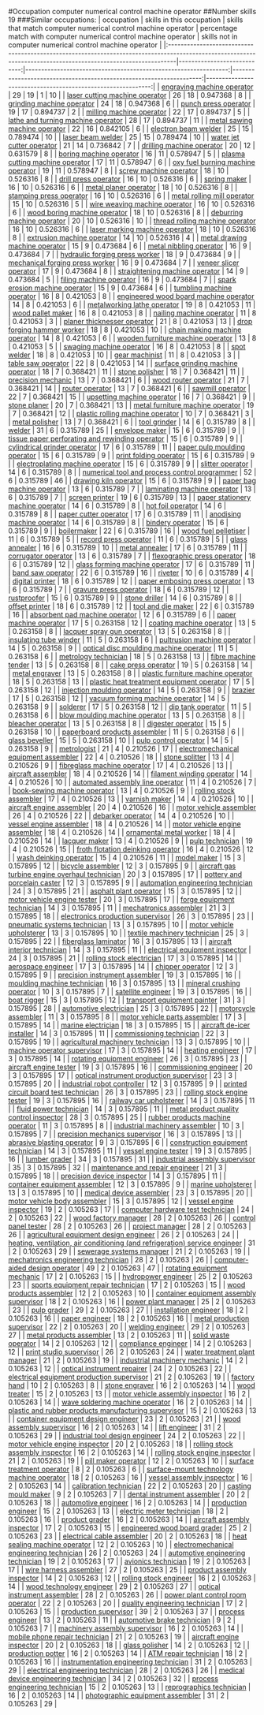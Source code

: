 #Occupation computer numerical control machine operator
##Number skills 19
###Similar occupations:
| occupation                                                                                                                                                    |   skills in this occupation |   skills that match computer numerical control machine operator |   percentage match with computer numerical control machine operator |   skills not in computer numerical control machine operator |
|:--------------------------------------------------------------------------------------------------------------------------------------------------------------|----------------------------:|----------------------------------------------------------------:|--------------------------------------------------------------------:|------------------------------------------------------------:|
| [engraving machine operator](engraving_machine_operator.md)                                                                                                   |                          29 |                                                              19 |                                                            1        |                                                          10 |
| [laser cutting machine operator](laser_cutting_machine_operator.md)                                                                                           |                          26 |                                                              18 |                                                            0.947368 |                                                           8 |
| [grinding machine operator](grinding_machine_operator.md)                                                                                                     |                          24 |                                                              18 |                                                            0.947368 |                                                           6 |
| [punch press operator](punch_press_operator.md)                                                                                                               |                          19 |                                                              17 |                                                            0.894737 |                                                           2 |
| [milling machine operator](milling_machine_operator.md)                                                                                                       |                          22 |                                                              17 |                                                            0.894737 |                                                           5 |
| [lathe and turning machine operator](lathe_and_turning_machine_operator.md)                                                                                   |                          28 |                                                              17 |                                                            0.894737 |                                                          11 |
| [metal sawing machine operator](metal_sawing_machine_operator.md)                                                                                             |                          22 |                                                              16 |                                                            0.842105 |                                                           6 |
| [electron beam welder](electron_beam_welder.md)                                                                                                               |                          25 |                                                              15 |                                                            0.789474 |                                                          10 |
| [laser beam welder](laser_beam_welder.md)                                                                                                                     |                          25 |                                                              15 |                                                            0.789474 |                                                          10 |
| [water jet cutter operator](water_jet_cutter_operator.md)                                                                                                     |                          21 |                                                              14 |                                                            0.736842 |                                                           7 |
| [drilling machine operator](drilling_machine_operator.md)                                                                                                     |                          20 |                                                              12 |                                                            0.631579 |                                                           8 |
| [boring machine operator](boring_machine_operator.md)                                                                                                         |                          16 |                                                              11 |                                                            0.578947 |                                                           5 |
| [plasma cutting machine operator](plasma_cutting_machine_operator.md)                                                                                         |                          17 |                                                              11 |                                                            0.578947 |                                                           6 |
| [oxy fuel burning machine operator](oxy_fuel_burning_machine_operator.md)                                                                                     |                          19 |                                                              11 |                                                            0.578947 |                                                           8 |
| [screw machine operator](screw_machine_operator.md)                                                                                                           |                          18 |                                                              10 |                                                            0.526316 |                                                           8 |
| [drill press operator](drill_press_operator.md)                                                                                                               |                          16 |                                                              10 |                                                            0.526316 |                                                           6 |
| [spring maker](spring_maker.md)                                                                                                                               |                          16 |                                                              10 |                                                            0.526316 |                                                           6 |
| [metal planer operator](metal_planer_operator.md)                                                                                                             |                          18 |                                                              10 |                                                            0.526316 |                                                           8 |
| [stamping press operator](stamping_press_operator.md)                                                                                                         |                          16 |                                                              10 |                                                            0.526316 |                                                           6 |
| [metal rolling mill operator](metal_rolling_mill_operator.md)                                                                                                 |                          15 |                                                              10 |                                                            0.526316 |                                                           5 |
| [wire weaving machine operator](wire_weaving_machine_operator.md)                                                                                             |                          16 |                                                              10 |                                                            0.526316 |                                                           6 |
| [wood boring machine operator](wood_boring_machine_operator.md)                                                                                               |                          18 |                                                              10 |                                                            0.526316 |                                                           8 |
| [deburring machine operator](deburring_machine_operator.md)                                                                                                   |                          20 |                                                              10 |                                                            0.526316 |                                                          10 |
| [thread rolling machine operator](thread_rolling_machine_operator.md)                                                                                         |                          16 |                                                              10 |                                                            0.526316 |                                                           6 |
| [laser marking machine operator](laser_marking_machine_operator.md)                                                                                           |                          18 |                                                              10 |                                                            0.526316 |                                                           8 |
| [extrusion machine operator](extrusion_machine_operator.md)                                                                                                   |                          14 |                                                              10 |                                                            0.526316 |                                                           4 |
| [metal drawing machine operator](metal_drawing_machine_operator.md)                                                                                           |                          15 |                                                               9 |                                                            0.473684 |                                                           6 |
| [metal nibbling operator](metal_nibbling_operator.md)                                                                                                         |                          16 |                                                               9 |                                                            0.473684 |                                                           7 |
| [hydraulic forging press worker](hydraulic_forging_press_worker.md)                                                                                           |                          18 |                                                               9 |                                                            0.473684 |                                                           9 |
| [mechanical forging press worker](mechanical_forging_press_worker.md)                                                                                         |                          16 |                                                               9 |                                                            0.473684 |                                                           7 |
| [veneer slicer operator](veneer_slicer_operator.md)                                                                                                           |                          17 |                                                               9 |                                                            0.473684 |                                                           8 |
| [straightening machine operator](straightening_machine_operator.md)                                                                                           |                          14 |                                                               9 |                                                            0.473684 |                                                           5 |
| [filing machine operator](filing_machine_operator.md)                                                                                                         |                          16 |                                                               9 |                                                            0.473684 |                                                           7 |
| [spark erosion machine operator](spark_erosion_machine_operator.md)                                                                                           |                          15 |                                                               9 |                                                            0.473684 |                                                           6 |
| [tumbling machine operator](tumbling_machine_operator.md)                                                                                                     |                          16 |                                                               8 |                                                            0.421053 |                                                           8 |
| [engineered wood board machine operator](engineered_wood_board_machine_operator.md)                                                                           |                          14 |                                                               8 |                                                            0.421053 |                                                           6 |
| [metalworking lathe operator](metalworking_lathe_operator.md)                                                                                                 |                          19 |                                                               8 |                                                            0.421053 |                                                          11 |
| [wood pallet maker](wood_pallet_maker.md)                                                                                                                     |                          16 |                                                               8 |                                                            0.421053 |                                                           8 |
| [nailing machine operator](nailing_machine_operator.md)                                                                                                       |                          11 |                                                               8 |                                                            0.421053 |                                                           3 |
| [planer thicknesser operator](planer_thicknesser_operator.md)                                                                                                 |                          21 |                                                               8 |                                                            0.421053 |                                                          13 |
| [drop forging hammer worker](drop_forging_hammer_worker.md)                                                                                                   |                          18 |                                                               8 |                                                            0.421053 |                                                          10 |
| [chain making machine operator](chain_making_machine_operator.md)                                                                                             |                          14 |                                                               8 |                                                            0.421053 |                                                           6 |
| [wooden furniture machine operator](wooden_furniture_machine_operator.md)                                                                                     |                          13 |                                                               8 |                                                            0.421053 |                                                           5 |
| [swaging machine operator](swaging_machine_operator.md)                                                                                                       |                          16 |                                                               8 |                                                            0.421053 |                                                           8 |
| [spot welder](spot_welder.md)                                                                                                                                 |                          18 |                                                               8 |                                                            0.421053 |                                                          10 |
| [gear machinist](gear_machinist.md)                                                                                                                           |                          11 |                                                               8 |                                                            0.421053 |                                                           3 |
| [table saw operator](table_saw_operator.md)                                                                                                                   |                          22 |                                                               8 |                                                            0.421053 |                                                          14 |
| [surface grinding machine operator](surface_grinding_machine_operator.md)                                                                                     |                          18 |                                                               7 |                                                            0.368421 |                                                          11 |
| [stone polisher](stone_polisher.md)                                                                                                                           |                          18 |                                                               7 |                                                            0.368421 |                                                          11 |
| [precision mechanic](precision_mechanic.md)                                                                                                                   |                          13 |                                                               7 |                                                            0.368421 |                                                           6 |
| [wood router operator](wood_router_operator.md)                                                                                                               |                          21 |                                                               7 |                                                            0.368421 |                                                          14 |
| [router operator](router_operator.md)                                                                                                                         |                          13 |                                                               7 |                                                            0.368421 |                                                           6 |
| [sawmill operator](sawmill_operator.md)                                                                                                                       |                          22 |                                                               7 |                                                            0.368421 |                                                          15 |
| [upsetting machine operator](upsetting_machine_operator.md)                                                                                                   |                          16 |                                                               7 |                                                            0.368421 |                                                           9 |
| [stone planer](stone_planer.md)                                                                                                                               |                          20 |                                                               7 |                                                            0.368421 |                                                          13 |
| [metal furniture machine operator](metal_furniture_machine_operator.md)                                                                                       |                          19 |                                                               7 |                                                            0.368421 |                                                          12 |
| [plastic rolling machine operator](plastic_rolling_machine_operator.md)                                                                                       |                          10 |                                                               7 |                                                            0.368421 |                                                           3 |
| [metal polisher](metal_polisher.md)                                                                                                                           |                          13 |                                                               7 |                                                            0.368421 |                                                           6 |
| [tool grinder](tool_grinder.md)                                                                                                                               |                          14 |                                                               6 |                                                            0.315789 |                                                           8 |
| [welder](welder.md)                                                                                                                                           |                          31 |                                                               6 |                                                            0.315789 |                                                          25 |
| [envelope maker](envelope_maker.md)                                                                                                                           |                          15 |                                                               6 |                                                            0.315789 |                                                           9 |
| [tissue paper perforating and rewinding operator](tissue_paper_perforating_and_rewinding_operator.md)                                                         |                          15 |                                                               6 |                                                            0.315789 |                                                           9 |
| [cylindrical grinder operator](cylindrical_grinder_operator.md)                                                                                               |                          17 |                                                               6 |                                                            0.315789 |                                                          11 |
| [paper pulp moulding operator](paper_pulp_moulding_operator.md)                                                                                               |                          15 |                                                               6 |                                                            0.315789 |                                                           9 |
| [print folding operator](print_folding_operator.md)                                                                                                           |                          15 |                                                               6 |                                                            0.315789 |                                                           9 |
| [electroplating machine operator](electroplating_machine_operator.md)                                                                                         |                          15 |                                                               6 |                                                            0.315789 |                                                           9 |
| [slitter operator](slitter_operator.md)                                                                                                                       |                          14 |                                                               6 |                                                            0.315789 |                                                           8 |
| [numerical tool and process control programmer](numerical_tool_and_process_control_programmer.md)                                                             |                          52 |                                                               6 |                                                            0.315789 |                                                          46 |
| [drawing kiln operator](drawing_kiln_operator.md)                                                                                                             |                          15 |                                                               6 |                                                            0.315789 |                                                           9 |
| [paper bag machine operator](paper_bag_machine_operator.md)                                                                                                   |                          13 |                                                               6 |                                                            0.315789 |                                                           7 |
| [laminating machine operator](laminating_machine_operator.md)                                                                                                 |                          13 |                                                               6 |                                                            0.315789 |                                                           7 |
| [screen printer](screen_printer.md)                                                                                                                           |                          19 |                                                               6 |                                                            0.315789 |                                                          13 |
| [paper stationery machine operator](paper_stationery_machine_operator.md)                                                                                     |                          14 |                                                               6 |                                                            0.315789 |                                                           8 |
| [hot foil operator](hot_foil_operator.md)                                                                                                                     |                          14 |                                                               6 |                                                            0.315789 |                                                           8 |
| [paper cutter operator](paper_cutter_operator.md)                                                                                                             |                          17 |                                                               6 |                                                            0.315789 |                                                          11 |
| [anodising machine operator](anodising_machine_operator.md)                                                                                                   |                          14 |                                                               6 |                                                            0.315789 |                                                           8 |
| [bindery operator](bindery_operator.md)                                                                                                                       |                          15 |                                                               6 |                                                            0.315789 |                                                           9 |
| [boilermaker](boilermaker.md)                                                                                                                                 |                          22 |                                                               6 |                                                            0.315789 |                                                          16 |
| [wood fuel pelletiser](wood_fuel_pelletiser.md)                                                                                                               |                          11 |                                                               6 |                                                            0.315789 |                                                           5 |
| [record press operator](record_press_operator.md)                                                                                                             |                          11 |                                                               6 |                                                            0.315789 |                                                           5 |
| [glass annealer](glass_annealer.md)                                                                                                                           |                          16 |                                                               6 |                                                            0.315789 |                                                          10 |
| [metal annealer](metal_annealer.md)                                                                                                                           |                          17 |                                                               6 |                                                            0.315789 |                                                          11 |
| [corrugator operator](corrugator_operator.md)                                                                                                                 |                          13 |                                                               6 |                                                            0.315789 |                                                           7 |
| [flexographic press operator](flexographic_press_operator.md)                                                                                                 |                          18 |                                                               6 |                                                            0.315789 |                                                          12 |
| [glass forming machine operator](glass_forming_machine_operator.md)                                                                                           |                          17 |                                                               6 |                                                            0.315789 |                                                          11 |
| [band saw operator](band_saw_operator.md)                                                                                                                     |                          22 |                                                               6 |                                                            0.315789 |                                                          16 |
| [riveter](riveter.md)                                                                                                                                         |                          10 |                                                               6 |                                                            0.315789 |                                                           4 |
| [digital printer](digital_printer.md)                                                                                                                         |                          18 |                                                               6 |                                                            0.315789 |                                                          12 |
| [paper embosing press operator](paper_embosing_press_operator.md)                                                                                             |                          13 |                                                               6 |                                                            0.315789 |                                                           7 |
| [gravure press operator](gravure_press_operator.md)                                                                                                           |                          18 |                                                               6 |                                                            0.315789 |                                                          12 |
| [rustproofer](rustproofer.md)                                                                                                                                 |                          15 |                                                               6 |                                                            0.315789 |                                                           9 |
| [stone driller](stone_driller.md)                                                                                                                             |                          14 |                                                               6 |                                                            0.315789 |                                                           8 |
| [offset printer](offset_printer.md)                                                                                                                           |                          18 |                                                               6 |                                                            0.315789 |                                                          12 |
| [tool and die maker](tool_and_die_maker.md)                                                                                                                   |                          22 |                                                               6 |                                                            0.315789 |                                                          16 |
| [absorbent pad machine operator](absorbent_pad_machine_operator.md)                                                                                           |                          12 |                                                               6 |                                                            0.315789 |                                                           6 |
| [paper machine operator](paper_machine_operator.md)                                                                                                           |                          17 |                                                               5 |                                                            0.263158 |                                                          12 |
| [coating machine operator](coating_machine_operator.md)                                                                                                       |                          13 |                                                               5 |                                                            0.263158 |                                                           8 |
| [lacquer spray gun operator](lacquer_spray_gun_operator.md)                                                                                                   |                          13 |                                                               5 |                                                            0.263158 |                                                           8 |
| [insulating tube winder](insulating_tube_winder.md)                                                                                                           |                          11 |                                                               5 |                                                            0.263158 |                                                           6 |
| [pultrusion machine operator](pultrusion_machine_operator.md)                                                                                                 |                          14 |                                                               5 |                                                            0.263158 |                                                           9 |
| [optical disc moulding machine operator](optical_disc_moulding_machine_operator.md)                                                                           |                          11 |                                                               5 |                                                            0.263158 |                                                           6 |
| [metrology technician](metrology_technician.md)                                                                                                               |                          18 |                                                               5 |                                                            0.263158 |                                                          13 |
| [fibre machine tender](fibre_machine_tender.md)                                                                                                               |                          13 |                                                               5 |                                                            0.263158 |                                                           8 |
| [cake press operator](cake_press_operator.md)                                                                                                                 |                          19 |                                                               5 |                                                            0.263158 |                                                          14 |
| [metal engraver](metal_engraver.md)                                                                                                                           |                          13 |                                                               5 |                                                            0.263158 |                                                           8 |
| [plastic furniture machine operator](plastic_furniture_machine_operator.md)                                                                                   |                          18 |                                                               5 |                                                            0.263158 |                                                          13 |
| [plastic heat treatment equipment operator](plastic_heat_treatment_equipment_operator.md)                                                                     |                          17 |                                                               5 |                                                            0.263158 |                                                          12 |
| [injection moulding operator](injection_moulding_operator.md)                                                                                                 |                          14 |                                                               5 |                                                            0.263158 |                                                           9 |
| [brazier](brazier.md)                                                                                                                                         |                          17 |                                                               5 |                                                            0.263158 |                                                          12 |
| [vacuum forming machine operator](vacuum_forming_machine_operator.md)                                                                                         |                          14 |                                                               5 |                                                            0.263158 |                                                           9 |
| [solderer](solderer.md)                                                                                                                                       |                          17 |                                                               5 |                                                            0.263158 |                                                          12 |
| [dip tank operator](dip_tank_operator.md)                                                                                                                     |                          11 |                                                               5 |                                                            0.263158 |                                                           6 |
| [blow moulding machine operator](blow_moulding_machine_operator.md)                                                                                           |                          13 |                                                               5 |                                                            0.263158 |                                                           8 |
| [bleacher operator](bleacher_operator.md)                                                                                                                     |                          13 |                                                               5 |                                                            0.263158 |                                                           8 |
| [digester operator](digester_operator.md)                                                                                                                     |                          15 |                                                               5 |                                                            0.263158 |                                                          10 |
| [paperboard products assembler](paperboard_products_assembler.md)                                                                                             |                          11 |                                                               5 |                                                            0.263158 |                                                           6 |
| [glass beveller](glass_beveller.md)                                                                                                                           |                          15 |                                                               5 |                                                            0.263158 |                                                          10 |
| [pulp control operator](pulp_control_operator.md)                                                                                                             |                          14 |                                                               5 |                                                            0.263158 |                                                           9 |
| [metrologist](metrologist.md)                                                                                                                                 |                          21 |                                                               4 |                                                            0.210526 |                                                          17 |
| [electromechanical equipment assembler](electromechanical_equipment_assembler.md)                                                                             |                          22 |                                                               4 |                                                            0.210526 |                                                          18 |
| [stone splitter](stone_splitter.md)                                                                                                                           |                          13 |                                                               4 |                                                            0.210526 |                                                           9 |
| [fibreglass machine operator](fibreglass_machine_operator.md)                                                                                                 |                          17 |                                                               4 |                                                            0.210526 |                                                          13 |
| [aircraft assembler](aircraft_assembler.md)                                                                                                                   |                          18 |                                                               4 |                                                            0.210526 |                                                          14 |
| [filament winding operator](filament_winding_operator.md)                                                                                                     |                          14 |                                                               4 |                                                            0.210526 |                                                          10 |
| [automated assembly line operator](automated_assembly_line_operator.md)                                                                                       |                          11 |                                                               4 |                                                            0.210526 |                                                           7 |
| [book-sewing machine operator](book-sewing_machine_operator.md)                                                                                               |                          13 |                                                               4 |                                                            0.210526 |                                                           9 |
| [rolling stock assembler](rolling_stock_assembler.md)                                                                                                         |                          17 |                                                               4 |                                                            0.210526 |                                                          13 |
| [varnish maker](varnish_maker.md)                                                                                                                             |                          14 |                                                               4 |                                                            0.210526 |                                                          10 |
| [aircraft engine assembler](aircraft_engine_assembler.md)                                                                                                     |                          20 |                                                               4 |                                                            0.210526 |                                                          16 |
| [motor vehicle assembler](motor_vehicle_assembler.md)                                                                                                         |                          26 |                                                               4 |                                                            0.210526 |                                                          22 |
| [debarker operator](debarker_operator.md)                                                                                                                     |                          14 |                                                               4 |                                                            0.210526 |                                                          10 |
| [vessel engine assembler](vessel_engine_assembler.md)                                                                                                         |                          18 |                                                               4 |                                                            0.210526 |                                                          14 |
| [motor vehicle engine assembler](motor_vehicle_engine_assembler.md)                                                                                           |                          18 |                                                               4 |                                                            0.210526 |                                                          14 |
| [ornamental metal worker](ornamental_metal_worker.md)                                                                                                         |                          18 |                                                               4 |                                                            0.210526 |                                                          14 |
| [lacquer maker](lacquer_maker.md)                                                                                                                             |                          13 |                                                               4 |                                                            0.210526 |                                                           9 |
| [pulp technician](pulp_technician.md)                                                                                                                         |                          19 |                                                               4 |                                                            0.210526 |                                                          15 |
| [froth flotation deinking operator](froth_flotation_deinking_operator.md)                                                                                     |                          16 |                                                               4 |                                                            0.210526 |                                                          12 |
| [wash deinking operator](wash_deinking_operator.md)                                                                                                           |                          15 |                                                               4 |                                                            0.210526 |                                                          11 |
| [model maker](model_maker.md)                                                                                                                                 |                          15 |                                                               3 |                                                            0.157895 |                                                          12 |
| [bicycle assembler](bicycle_assembler.md)                                                                                                                     |                          12 |                                                               3 |                                                            0.157895 |                                                           9 |
| [aircraft gas turbine engine overhaul technician](aircraft_gas_turbine_engine_overhaul_technician.md)                                                         |                          20 |                                                               3 |                                                            0.157895 |                                                          17 |
| [pottery and porcelain caster](pottery_and_porcelain_caster.md)                                                                                               |                          12 |                                                               3 |                                                            0.157895 |                                                           9 |
| [automation engineering technician](automation_engineering_technician.md)                                                                                     |                          24 |                                                               3 |                                                            0.157895 |                                                          21 |
| [asphalt plant operator](asphalt_plant_operator.md)                                                                                                           |                          15 |                                                               3 |                                                            0.157895 |                                                          12 |
| [motor vehicle engine tester](motor_vehicle_engine_tester.md)                                                                                                 |                          20 |                                                               3 |                                                            0.157895 |                                                          17 |
| [forge equipment technician](forge_equipment_technician.md)                                                                                                   |                          14 |                                                               3 |                                                            0.157895 |                                                          11 |
| [mechatronics assembler](mechatronics_assembler.md)                                                                                                           |                          21 |                                                               3 |                                                            0.157895 |                                                          18 |
| [electronics production supervisor](electronics_production_supervisor.md)                                                                                     |                          26 |                                                               3 |                                                            0.157895 |                                                          23 |
| [pneumatic systems technician](pneumatic_systems_technician.md)                                                                                               |                          13 |                                                               3 |                                                            0.157895 |                                                          10 |
| [motor vehicle upholsterer](motor_vehicle_upholsterer.md)                                                                                                     |                          13 |                                                               3 |                                                            0.157895 |                                                          10 |
| [textile machinery technician](textile_machinery_technician.md)                                                                                               |                          25 |                                                               3 |                                                            0.157895 |                                                          22 |
| [fiberglass laminator](fiberglass_laminator.md)                                                                                                               |                          16 |                                                               3 |                                                            0.157895 |                                                          13 |
| [aircraft interior technician](aircraft_interior_technician.md)                                                                                               |                          14 |                                                               3 |                                                            0.157895 |                                                          11 |
| [electrical equipment inspector](electrical_equipment_inspector.md)                                                                                           |                          24 |                                                               3 |                                                            0.157895 |                                                          21 |
| [rolling stock electrician](rolling_stock_electrician.md)                                                                                                     |                          17 |                                                               3 |                                                            0.157895 |                                                          14 |
| [aerospace engineer](aerospace_engineer.md)                                                                                                                   |                          17 |                                                               3 |                                                            0.157895 |                                                          14 |
| [chipper operator](chipper_operator.md)                                                                                                                       |                          12 |                                                               3 |                                                            0.157895 |                                                           9 |
| [precision instrument assembler](precision_instrument_assembler.md)                                                                                           |                          19 |                                                               3 |                                                            0.157895 |                                                          16 |
| [moulding machine technician](moulding_machine_technician.md)                                                                                                 |                          16 |                                                               3 |                                                            0.157895 |                                                          13 |
| [mineral crushing operator](mineral_crushing_operator.md)                                                                                                     |                          10 |                                                               3 |                                                            0.157895 |                                                           7 |
| [satellite engineer](satellite_engineer.md)                                                                                                                   |                          19 |                                                               3 |                                                            0.157895 |                                                          16 |
| [boat rigger](boat_rigger.md)                                                                                                                                 |                          15 |                                                               3 |                                                            0.157895 |                                                          12 |
| [transport equipment painter](transport_equipment_painter.md)                                                                                                 |                          31 |                                                               3 |                                                            0.157895 |                                                          28 |
| [automotive electrician](automotive_electrician.md)                                                                                                           |                          25 |                                                               3 |                                                            0.157895 |                                                          22 |
| [motorcycle assembler](motorcycle_assembler.md)                                                                                                               |                          11 |                                                               3 |                                                            0.157895 |                                                           8 |
| [motor vehicle parts assembler](motor_vehicle_parts_assembler.md)                                                                                             |                          17 |                                                               3 |                                                            0.157895 |                                                          14 |
| [marine electrician](marine_electrician.md)                                                                                                                   |                          18 |                                                               3 |                                                            0.157895 |                                                          15 |
| [aircraft de-icer installer](aircraft_de-icer_installer.md)                                                                                                   |                          14 |                                                               3 |                                                            0.157895 |                                                          11 |
| [commissioning technician](commissioning_technician.md)                                                                                                       |                          22 |                                                               3 |                                                            0.157895 |                                                          19 |
| [agricultural machinery technician](agricultural_machinery_technician.md)                                                                                     |                          13 |                                                               3 |                                                            0.157895 |                                                          10 |
| [machine operator supervisor](machine_operator_supervisor.md)                                                                                                 |                          17 |                                                               3 |                                                            0.157895 |                                                          14 |
| [heating engineer](heating_engineer.md)                                                                                                                       |                          17 |                                                               3 |                                                            0.157895 |                                                          14 |
| [rotating equipment engineer](rotating_equipment_engineer.md)                                                                                                 |                          26 |                                                               3 |                                                            0.157895 |                                                          23 |
| [aircraft engine tester](aircraft_engine_tester.md)                                                                                                           |                          19 |                                                               3 |                                                            0.157895 |                                                          16 |
| [commissioning engineer](commissioning_engineer.md)                                                                                                           |                          20 |                                                               3 |                                                            0.157895 |                                                          17 |
| [optical instrument production supervisor](optical_instrument_production_supervisor.md)                                                                       |                          23 |                                                               3 |                                                            0.157895 |                                                          20 |
| [industrial robot controller](industrial_robot_controller.md)                                                                                                 |                          12 |                                                               3 |                                                            0.157895 |                                                           9 |
| [printed circuit board test technician](printed_circuit_board_test_technician.md)                                                                             |                          26 |                                                               3 |                                                            0.157895 |                                                          23 |
| [rolling stock engine tester](rolling_stock_engine_tester.md)                                                                                                 |                          19 |                                                               3 |                                                            0.157895 |                                                          16 |
| [railway car upholsterer](railway_car_upholsterer.md)                                                                                                         |                          14 |                                                               3 |                                                            0.157895 |                                                          11 |
| [fluid power technician](fluid_power_technician.md)                                                                                                           |                          14 |                                                               3 |                                                            0.157895 |                                                          11 |
| [metal product quality control inspector](metal_product_quality_control_inspector.md)                                                                         |                          28 |                                                               3 |                                                            0.157895 |                                                          25 |
| [rubber products machine operator](rubber_products_machine_operator.md)                                                                                       |                          11 |                                                               3 |                                                            0.157895 |                                                           8 |
| [industrial machinery assembler](industrial_machinery_assembler.md)                                                                                           |                          10 |                                                               3 |                                                            0.157895 |                                                           7 |
| [precision mechanics supervisor](precision_mechanics_supervisor.md)                                                                                           |                          16 |                                                               3 |                                                            0.157895 |                                                          13 |
| [abrasive blasting operator](abrasive_blasting_operator.md)                                                                                                   |                           9 |                                                               3 |                                                            0.157895 |                                                           6 |
| [construction equipment technician](construction_equipment_technician.md)                                                                                     |                          14 |                                                               3 |                                                            0.157895 |                                                          11 |
| [vessel engine tester](vessel_engine_tester.md)                                                                                                               |                          19 |                                                               3 |                                                            0.157895 |                                                          16 |
| [lumber grader](lumber_grader.md)                                                                                                                             |                          34 |                                                               3 |                                                            0.157895 |                                                          31 |
| [industrial assembly supervisor](industrial_assembly_supervisor.md)                                                                                           |                          35 |                                                               3 |                                                            0.157895 |                                                          32 |
| [maintenance and repair engineer](maintenance_and_repair_engineer.md)                                                                                         |                          21 |                                                               3 |                                                            0.157895 |                                                          18 |
| [precision device inspector](precision_device_inspector.md)                                                                                                   |                          14 |                                                               3 |                                                            0.157895 |                                                          11 |
| [container equipment assembler](container_equipment_assembler.md)                                                                                             |                          12 |                                                               3 |                                                            0.157895 |                                                           9 |
| [marine upholsterer](marine_upholsterer.md)                                                                                                                   |                          13 |                                                               3 |                                                            0.157895 |                                                          10 |
| [medical device assembler](medical_device_assembler.md)                                                                                                       |                          23 |                                                               3 |                                                            0.157895 |                                                          20 |
| [motor vehicle body assembler](motor_vehicle_body_assembler.md)                                                                                               |                          15 |                                                               3 |                                                            0.157895 |                                                          12 |
| [vessel engine inspector](vessel_engine_inspector.md)                                                                                                         |                          19 |                                                               2 |                                                            0.105263 |                                                          17 |
| [computer hardware test technician](computer_hardware_test_technician.md)                                                                                     |                          24 |                                                               2 |                                                            0.105263 |                                                          22 |
| [wood factory manager](wood_factory_manager.md)                                                                                                               |                          28 |                                                               2 |                                                            0.105263 |                                                          26 |
| [control panel tester](control_panel_tester.md)                                                                                                               |                          28 |                                                               2 |                                                            0.105263 |                                                          26 |
| [project manager](project_manager.md)                                                                                                                         |                          28 |                                                               2 |                                                            0.105263 |                                                          26 |
| [agricultural equipment design engineer](agricultural_equipment_design_engineer.md)                                                                           |                          26 |                                                               2 |                                                            0.105263 |                                                          24 |
| [heating, ventilation, air conditioning (and refrigeration) service engineer](heating,_ventilation,_air_conditioning_(and_refrigeration)_service_engineer.md) |                          31 |                                                               2 |                                                            0.105263 |                                                          29 |
| [sewerage systems manager](sewerage_systems_manager.md)                                                                                                       |                          21 |                                                               2 |                                                            0.105263 |                                                          19 |
| [mechatronics engineering technician](mechatronics_engineering_technician.md)                                                                                 |                          28 |                                                               2 |                                                            0.105263 |                                                          26 |
| [computer-aided design operator](computer-aided_design_operator.md)                                                                                           |                          49 |                                                               2 |                                                            0.105263 |                                                          47 |
| [rotating equipment mechanic](rotating_equipment_mechanic.md)                                                                                                 |                          17 |                                                               2 |                                                            0.105263 |                                                          15 |
| [hydropower engineer](hydropower_engineer.md)                                                                                                                 |                          25 |                                                               2 |                                                            0.105263 |                                                          23 |
| [sports equipment repair technician](sports_equipment_repair_technician.md)                                                                                   |                          17 |                                                               2 |                                                            0.105263 |                                                          15 |
| [wood products assembler](wood_products_assembler.md)                                                                                                         |                          12 |                                                               2 |                                                            0.105263 |                                                          10 |
| [container equipment assembly supervisor](container_equipment_assembly_supervisor.md)                                                                         |                          18 |                                                               2 |                                                            0.105263 |                                                          16 |
| [power plant manager](power_plant_manager.md)                                                                                                                 |                          25 |                                                               2 |                                                            0.105263 |                                                          23 |
| [pulp grader](pulp_grader.md)                                                                                                                                 |                          29 |                                                               2 |                                                            0.105263 |                                                          27 |
| [installation engineer](installation_engineer.md)                                                                                                             |                          18 |                                                               2 |                                                            0.105263 |                                                          16 |
| [paper engineer](paper_engineer.md)                                                                                                                           |                          18 |                                                               2 |                                                            0.105263 |                                                          16 |
| [metal production supervisor](metal_production_supervisor.md)                                                                                                 |                          22 |                                                               2 |                                                            0.105263 |                                                          20 |
| [welding engineer](welding_engineer.md)                                                                                                                       |                          29 |                                                               2 |                                                            0.105263 |                                                          27 |
| [metal products assembler](metal_products_assembler.md)                                                                                                       |                          13 |                                                               2 |                                                            0.105263 |                                                          11 |
| [solid waste operator](solid_waste_operator.md)                                                                                                               |                          14 |                                                               2 |                                                            0.105263 |                                                          12 |
| [compliance engineer](compliance_engineer.md)                                                                                                                 |                          14 |                                                               2 |                                                            0.105263 |                                                          12 |
| [print studio supervisor](print_studio_supervisor.md)                                                                                                         |                          26 |                                                               2 |                                                            0.105263 |                                                          24 |
| [water treatment plant manager](water_treatment_plant_manager.md)                                                                                             |                          21 |                                                               2 |                                                            0.105263 |                                                          19 |
| [industrial machinery mechanic](industrial_machinery_mechanic.md)                                                                                             |                          14 |                                                               2 |                                                            0.105263 |                                                          12 |
| [optical instrument repairer](optical_instrument_repairer.md)                                                                                                 |                          24 |                                                               2 |                                                            0.105263 |                                                          22 |
| [electrical equipment production supervisor](electrical_equipment_production_supervisor.md)                                                                   |                          21 |                                                               2 |                                                            0.105263 |                                                          19 |
| [factory hand](factory_hand.md)                                                                                                                               |                          10 |                                                               2 |                                                            0.105263 |                                                           8 |
| [stone engraver](stone_engraver.md)                                                                                                                           |                          16 |                                                               2 |                                                            0.105263 |                                                          14 |
| [wood treater](wood_treater.md)                                                                                                                               |                          15 |                                                               2 |                                                            0.105263 |                                                          13 |
| [motor vehicle assembly inspector](motor_vehicle_assembly_inspector.md)                                                                                       |                          16 |                                                               2 |                                                            0.105263 |                                                          14 |
| [wave soldering machine operator](wave_soldering_machine_operator.md)                                                                                         |                          16 |                                                               2 |                                                            0.105263 |                                                          14 |
| [plastic and rubber products manufacturing supervisor](plastic_and_rubber_products_manufacturing_supervisor.md)                                               |                          15 |                                                               2 |                                                            0.105263 |                                                          13 |
| [container equipment design engineer](container_equipment_design_engineer.md)                                                                                 |                          23 |                                                               2 |                                                            0.105263 |                                                          21 |
| [wood assembly supervisor](wood_assembly_supervisor.md)                                                                                                       |                          16 |                                                               2 |                                                            0.105263 |                                                          14 |
| [lift engineer](lift_engineer.md)                                                                                                                             |                          31 |                                                               2 |                                                            0.105263 |                                                          29 |
| [industrial tool design engineer](industrial_tool_design_engineer.md)                                                                                         |                          24 |                                                               2 |                                                            0.105263 |                                                          22 |
| [motor vehicle engine inspector](motor_vehicle_engine_inspector.md)                                                                                           |                          20 |                                                               2 |                                                            0.105263 |                                                          18 |
| [rolling stock assembly inspector](rolling_stock_assembly_inspector.md)                                                                                       |                          16 |                                                               2 |                                                            0.105263 |                                                          14 |
| [rolling stock engine inspector](rolling_stock_engine_inspector.md)                                                                                           |                          21 |                                                               2 |                                                            0.105263 |                                                          19 |
| [pill maker operator](pill_maker_operator.md)                                                                                                                 |                          12 |                                                               2 |                                                            0.105263 |                                                          10 |
| [surface treatment operator](surface_treatment_operator.md)                                                                                                   |                           8 |                                                               2 |                                                            0.105263 |                                                           6 |
| [surface-mount technology machine operator](surface-mount_technology_machine_operator.md)                                                                     |                          18 |                                                               2 |                                                            0.105263 |                                                          16 |
| [vessel assembly inspector](vessel_assembly_inspector.md)                                                                                                     |                          16 |                                                               2 |                                                            0.105263 |                                                          14 |
| [calibration technician](calibration_technician.md)                                                                                                           |                          22 |                                                               2 |                                                            0.105263 |                                                          20 |
| [casting mould maker](casting_mould_maker.md)                                                                                                                 |                           9 |                                                               2 |                                                            0.105263 |                                                           7 |
| [dental instrument assembler](dental_instrument_assembler.md)                                                                                                 |                          20 |                                                               2 |                                                            0.105263 |                                                          18 |
| [automotive engineer](automotive_engineer.md)                                                                                                                 |                          16 |                                                               2 |                                                            0.105263 |                                                          14 |
| [production engineer](production_engineer.md)                                                                                                                 |                          15 |                                                               2 |                                                            0.105263 |                                                          13 |
| [electric meter technician](electric_meter_technician.md)                                                                                                     |                          18 |                                                               2 |                                                            0.105263 |                                                          16 |
| [product grader](product_grader.md)                                                                                                                           |                          16 |                                                               2 |                                                            0.105263 |                                                          14 |
| [aircraft assembly inspector](aircraft_assembly_inspector.md)                                                                                                 |                          17 |                                                               2 |                                                            0.105263 |                                                          15 |
| [engineered wood board grader](engineered_wood_board_grader.md)                                                                                               |                          25 |                                                               2 |                                                            0.105263 |                                                          23 |
| [electrical cable assembler](electrical_cable_assembler.md)                                                                                                   |                          20 |                                                               2 |                                                            0.105263 |                                                          18 |
| [heat sealing machine operator](heat_sealing_machine_operator.md)                                                                                             |                          12 |                                                               2 |                                                            0.105263 |                                                          10 |
| [electromechanical engineering technician](electromechanical_engineering_technician.md)                                                                       |                          26 |                                                               2 |                                                            0.105263 |                                                          24 |
| [automotive engineering technician](automotive_engineering_technician.md)                                                                                     |                          19 |                                                               2 |                                                            0.105263 |                                                          17 |
| [avionics technician](avionics_technician.md)                                                                                                                 |                          19 |                                                               2 |                                                            0.105263 |                                                          17 |
| [wire harness assembler](wire_harness_assembler.md)                                                                                                           |                          27 |                                                               2 |                                                            0.105263 |                                                          25 |
| [product assembly inspector](product_assembly_inspector.md)                                                                                                   |                          14 |                                                               2 |                                                            0.105263 |                                                          12 |
| [rolling stock engineer](rolling_stock_engineer.md)                                                                                                           |                          16 |                                                               2 |                                                            0.105263 |                                                          14 |
| [wood technology engineer](wood_technology_engineer.md)                                                                                                       |                          29 |                                                               2 |                                                            0.105263 |                                                          27 |
| [optical instrument assembler](optical_instrument_assembler.md)                                                                                               |                          28 |                                                               2 |                                                            0.105263 |                                                          26 |
| [power plant control room operator](power_plant_control_room_operator.md)                                                                                     |                          22 |                                                               2 |                                                            0.105263 |                                                          20 |
| [quality engineering technician](quality_engineering_technician.md)                                                                                           |                          17 |                                                               2 |                                                            0.105263 |                                                          15 |
| [production supervisor](production_supervisor.md)                                                                                                             |                          39 |                                                               2 |                                                            0.105263 |                                                          37 |
| [process engineer](process_engineer.md)                                                                                                                       |                          13 |                                                               2 |                                                            0.105263 |                                                          11 |
| [automotive brake technician](automotive_brake_technician.md)                                                                                                 |                           9 |                                                               2 |                                                            0.105263 |                                                           7 |
| [machinery assembly supervisor](machinery_assembly_supervisor.md)                                                                                             |                          16 |                                                               2 |                                                            0.105263 |                                                          14 |
| [mobile phone repair technician](mobile_phone_repair_technician.md)                                                                                           |                          21 |                                                               2 |                                                            0.105263 |                                                          19 |
| [aircraft engine inspector](aircraft_engine_inspector.md)                                                                                                     |                          20 |                                                               2 |                                                            0.105263 |                                                          18 |
| [glass polisher](glass_polisher.md)                                                                                                                           |                          14 |                                                               2 |                                                            0.105263 |                                                          12 |
| [production potter](production_potter.md)                                                                                                                     |                          16 |                                                               2 |                                                            0.105263 |                                                          14 |
| [ATM repair technician](ATM_repair_technician.md)                                                                                                             |                          18 |                                                               2 |                                                            0.105263 |                                                          16 |
| [instrumentation engineering technician](instrumentation_engineering_technician.md)                                                                           |                          31 |                                                               2 |                                                            0.105263 |                                                          29 |
| [electrical engineering technician](electrical_engineering_technician.md)                                                                                     |                          28 |                                                               2 |                                                            0.105263 |                                                          26 |
| [medical device engineering technician](medical_device_engineering_technician.md)                                                                             |                          34 |                                                               2 |                                                            0.105263 |                                                          32 |
| [process engineering technician](process_engineering_technician.md)                                                                                           |                          15 |                                                               2 |                                                            0.105263 |                                                          13 |
| [reprographics technician](reprographics_technician.md)                                                                                                       |                          16 |                                                               2 |                                                            0.105263 |                                                          14 |
| [photographic equipment assembler](photographic_equipment_assembler.md)                                                                                       |                          31 |                                                               2 |                                                            0.105263 |                                                          29 |
